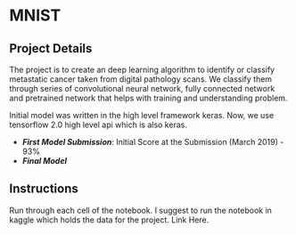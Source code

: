 # MNIST

## Project Details
The project is to create an deep learning algorithm to identify or classify metastatic cancer taken from digital pathology scans. We classify them through series of convolutional neural network, fully connected network and pretrained network that helps with training and understanding problem. 

Initial model was written in the high level framework keras. Now, we use tensorflow 2.0 high level api which is also keras.

- ***First Model Submission***: Initial Score at the Submission (March 2019) - 93% 
- ***Final Model***
  

## Instructions
Run through each cell of the notebook. I suggest to run the notebook in kaggle which holds the data for the project. Link Here.

